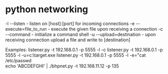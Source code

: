 # python networking

-l --listen - listen on [host]:[port] for incoming connections
-e --execute=file_to_run - execute the given file upon receiving a connection
-c --command - initialize a command shell
-u --upload=destination - upon receiving connection upload a file and write to [destination]


Examples: 
listener.py -t 192.168.0.1 -p 5555 -l -c
listener.py -t 192.168.0.1 -p 5555 -l -u=c:\\target.exe
listener.py -t 192.168.0.1 -p 5555 -l -e=\"cat /etc/passwd\
echo 'ABCDEFGHI' | ./bhpnet.py -t 192.168.11.12 -p 135
